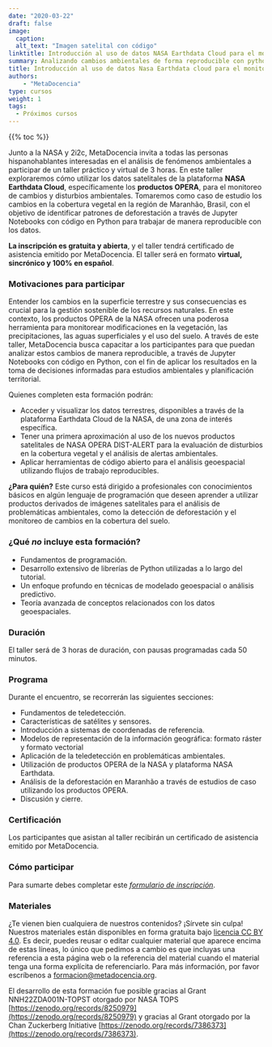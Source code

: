 ```yaml
---
date: "2020-03-22"
draft: false
image:
  caption: 
  alt_text: "Imagen satelital con código"
linktitle: Introducción al uso de datos NASA Earthdata Cloud para el monitoreo de cambios y disturbios ambientales
summary: Analizando cambios ambientales de forma reproducible con python y datos satelitales de la plataforma Earthdata Cloud de la NASA.
title: Introducción al uso de datos Nasa Earthdata cloud para el monitoreo de cambios y disturbios ambientales
authors: 
    - "MetaDocencia"
type: cursos
weight: 1
tags:
  - Próximos cursos
---
```


{{% toc %}}

Junto a la NASA y 2i2c, MetaDocencia invita a todas las personas hispanohablantes interesadas en el análisis de fenómenos ambientales a participar de  un taller práctico y virtual de 3 horas.  En este taller exploraremos cómo utilizar los datos satelitales de la plataforma **NASA Earthdata Cloud**, específicamente los **productos OPERA**, para el monitoreo de cambios y disturbios ambientales. Tomaremos como caso de estudio los cambios en la cobertura vegetal en la región de Maranhão, Brasil, con el objetivo de identificar patrones de deforestación a través de Jupyter Notebooks con código en Python para trabajar de manera reproducible con los datos.

**La inscripción es gratuita y abierta**, y el taller tendrá certificado de asistencia emitido por MetaDocencia. El taller será en formato **virtual, sincrónico y 100% en español**.

### Motivaciones para participar 
Entender los cambios en la superficie terrestre y sus consecuencias es crucial para la gestión sostenible de los recursos naturales. En este contexto, los productos OPERA de la NASA ofrecen una poderosa herramienta para monitorear modificaciones en la vegetación, las precipitaciones, las aguas superficiales y el uso del suelo. A través de este taller, MetaDocencia busca capacitar a los participantes para que puedan analizar estos cambios de manera reproducible, a través de Jupyter Notebooks con código en Python, con el fin de aplicar los resultados en la toma de decisiones informadas para estudios ambientales y planificación territorial.

Quienes completen esta formación podrán:
* Acceder y visualizar los datos terrestres, disponibles a través de la plataforma Earthdata Cloud de la NASA, de una zona de interés específica.
* Tener una primera aproximación al uso de los nuevos productos satelitales de NASA OPERA DIST-ALERT para la evaluación de disturbios en la cobertura vegetal y el análisis de alertas ambientales. 
* Aplicar herramientas de código abierto para el análisis geoespacial utilizando flujos de trabajo reproducibles.  

**¿Para quién?**
Este curso está dirigido a profesionales con conocimientos básicos en algún lenguaje de programación que deseen aprender a utilizar productos derivados de imágenes satelitales para el análisis de problemáticas ambientales, como la detección de deforestación y el monitoreo de cambios en la cobertura del suelo.


### ¿Qué _no_ incluye esta formación? 

* Fundamentos de programación.
* Desarrollo extensivo de librerías de Python utilizadas a lo largo del tutorial.
* Un enfoque profundo en técnicas de modelado geoespacial o análisis predictivo.
* Teoría avanzada de conceptos relacionados con los datos geoespaciales. 

### Duración

El taller será de 3 horas de duración, con pausas programadas cada 50 minutos. 

### Programa

Durante el encuentro, se recorrerán las siguientes secciones:
* Fundamentos de teledetección.
* Características de satélites y sensores.
* Introducción a sistemas de coordenadas de referencia.
* Modelos de representación de la información geográfica: formato ráster y formato vectorial
* Aplicación de la teledetección en problemáticas ambientales.
* Utilización de productos OPERA de la NASA y plataforma NASA Earthdata.
* Análisis de la deforestación en Maranhão a través de estudios de caso utilizando los productos OPERA.
* Discusión y cierre.

### Certificación

Los participantes que asistan al taller recibirán un certificado de asistencia emitido por MetaDocencia.

### Cómo participar

Para sumarte debes completar este *[formulario de inscripción](https://docs.google.com/forms/d/e/1FAIpQLSdzB5Menz-SmMmuq1-MmiL2aSJJgg14fehjaBTrcMqzgUZCVg/viewform?usp=header)*.


### Materiales

¿Te vienen bien cualquiera de nuestros contenidos? ¡Sírvete sin culpa! Nuestros materiales están disponibles en forma gratuita bajo [licencia CC BY 4.0](https://creativecommons.org/licenses/by/4.0/deed.es). Es decir, puedes reusar o editar cualquier material que aparece encima de estas líneas, lo único que pedimos a cambio es que incluyas una referencia a esta página web o la referencia del material cuando el material tenga una forma explícita de referenciarlo. Para más información, por favor escríbenos a formacion@metadocencia.org.

El desarrollo de esta formación fue posible gracias al Grant NNH22ZDA001N-TOPST otorgado por NASA TOPS [https://zenodo.org/records/8250979](https://zenodo.org/records/8250979) y gracias al Grant otorgado por la Chan Zuckerberg Initiative [https://zenodo.org/records/7386373](https://zenodo.org/records/7386373).
